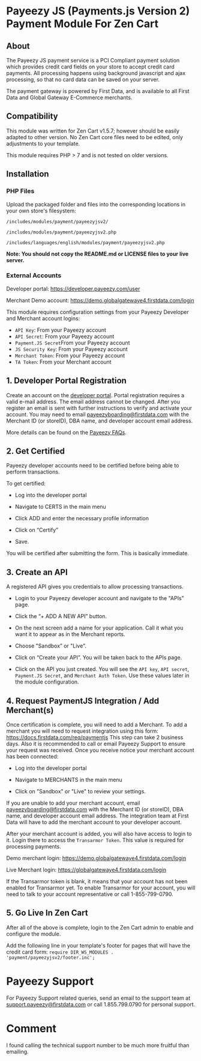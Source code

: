 # Payeezy JS (Payments.js Version 2) Payment Module For Zen Cart

## About

The Payeezy JS payment service is a PCI Compliant payment solution which provides credit card fields on your store to accept credit card payments. All processing happens using background javascript and ajax processing, so that no card data can be saved on your server.

The payment gateway is powered by First Data, and is available to all First Data and Global Gateway E-Commerce merchants.

## Compatibility

This module was written for Zen Cart v1.5.7; however should be easily adapted to other version. No Zen Cart core files need to be edited, only adjustments to your template.

This module requires PHP > 7 and is not tested on older versions.

## Installation


### PHP Files
Upload the packaged folder and files into the corresponding locations in your own store's filesystem:

`/includes/modules/payment/payeezyjsv2/`

`/includes/modules/payment/payeezyjsv2.php`

`/includes/languages/english/modules/payment/payeezyjsv2.php`

**Note: You should not copy the README.md or LICENSE files to your live server.**
 

### External Accounts

Developer portal: https://developer.payeezy.com/user

Merchant Demo account: https://demo.globalgatewaye4.firstdata.com/login

This module requires configuration settings from your Payeezy Developer and Merchant account logins:

* `API Key`:         From your Payeezy account 
* `API Secret`:      From your Payeezy account
* `Payment.JS Secret`From your Payeezy account
* `JS Security Key`: From your Payeezy account
* `Merchant Token`:  From your Payeezy account
* `TA Token`:        From your Merchant account



## 1. Developer Portal Registration

Create an account on the [developer portal](https://developer.payeezy.com/user). Portal registration requires a valid e-mail address. The email address cannot be changed. After you register an email is sent with further instructions to verify and activate your account. You may need to email payeezyboarding@firstdata.com with the Merchant ID (or storeID), DBA name, and developer account email address. 

More details can be found on the [Payeezy FAQs](https://developer.payeezy.com/faq-page).


## 2. Get Certified

Payeezy developer accounts need to be certified before being able to perform transactions.

To get certified:

* Log into the developer portal

* Navigate to CERTS in the main menu

* Click ADD and enter the necessary profile information

* Click on “Certify”

* Save.

You will be certified after submitting the form. This is basically immediate.


## 3. Create an API

A registered API gives you credentials to allow processing transactions.

* Login to your Payeezy developer account and navigate to the "APIs" page.   

* Click the “+ ADD A NEW API” button.

* On the next screen add a name for your application. Call it what you want it to appear as in the Merchant reports.  

* Choose "Sandbox” or "Live".

* Click on “Create your API”. You will be taken back to the APIs page.

* Click on the API you just created. You will see the `API key`, `API secret`, `Payment.JS Secret`, and `Merchant Auth Token`. Use these values later in the module configuration.


## 4. Request PaymentJS Integration / Add Merchant(s)

Once certification is complete, you will need to add a Merchant. To add a merchant you will need to request integration using this form:
https://docs.firstdata.com/req/paymentjs
This step can take 2 business days. Also it is recommended to call or email Payeezy Support to ensure your request was received. Once you receive notice your merchant account has been connected:

* Log into the developer portal

* Navigate to MERCHANTS in the main menu

* Click on "Sandbox" or "Live" to review your settings.
 
If you are unable to add your merchant account, email payeezyboarding@firstdata.com with the Merchant ID (or storeID), DBA name, and developer account email address. The integration team at First Data will have to add the merchant account to your developer account.

After your merchant account is added, you will also have access to login to it. Login there to access the `Transarmor Token`. This value is required for processing payments.

Demo merchant login: https://demo.globalgatewaye4.firstdata.com/login

Live Merchant login: https://globalgatewaye4.firstdata.com/login

If the Transarmor token is blank, it means that your account has not been enabled for Transarmor yet. To enable Transarmor for your account, you will need to talk to your account representative or call 1-855-799-0790.


## 5. Go Live In Zen Cart

After all of the above is complete, login to the Zen Cart admin to enable and configure the module.

Add the following line in your template's footer for pages that will have the credit card form:
`require DIR_WS_MODULES . 'payment/payeezyjsv2/footer.inc';`

# Payeezy Support

For Payeezy Support related queries, send an email to the support team at support.payeezy@firstdata.com or call 1.855.799.0790 for personal support.

# Comment

I found calling the technical support number to be much more fruitful than emailing. 
